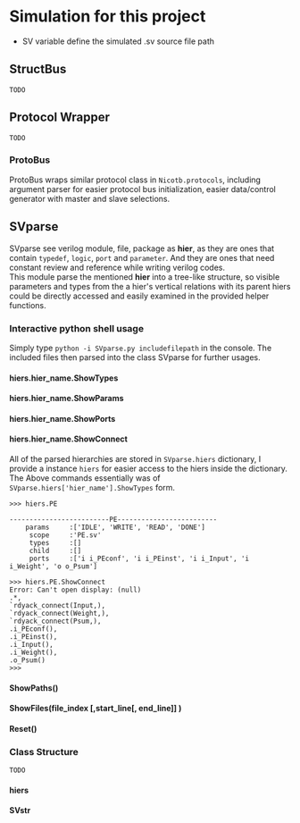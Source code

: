 # Simulation for this project
* SV variable define the simulated .sv source file path
## StructBus
`TODO`
## Protocol Wrapper
`TODO`
### ProtoBus
ProtoBus wraps similar protocol class in `Nicotb.protocols`, including argument parser for easier protocol bus initialization, easier data/control generator with master and slave selections.
## SVparse
SVparse see verilog module, file, package as **hier**, as they are ones that contain `typedef`, `logic`, `port` and `parameter`. And they are ones that need constant review and reference while writing verilog codes.  
This module parse the mentioned **hier** into a tree-like structure, so visible parameters and types from the a hier's vertical relations with its parent hiers could be directly accessed and easily examined in the provided helper functions.
### Interactive python shell usage
Simply type `python -i SVparse.py includefilepath` in the console. The included files then parsed into the class SVparse for further usages.
#### hiers.hier_name.ShowTypes
#### hiers.hier_name.ShowParams
#### hiers.hier_name.ShowPorts
#### hiers.hier_name.ShowConnect
All of the parsed hierarchies are stored in `SVparse.hiers` dictionary, I provide a instance `hiers` for easier access to the hiers inside the dictionary.  
The Above commands essentially was of `SVparse.hiers['hier_name'].ShowTypes` form.
```shell
>>> hiers.PE

-------------------------PE-------------------------
    params     :['IDLE', 'WRITE', 'READ', 'DONE']
     scope     :'PE.sv'
     types     :[]
     child     :[]
     ports     :['i i_PEconf', 'i i_PEinst', 'i i_Input', 'i i_Weight', 'o o_Psum']

>>> hiers.PE.ShowConnect
Error: Can't open display: (null)
.*,
`rdyack_connect(Input,),
`rdyack_connect(Weight,),
`rdyack_connect(Psum,),
.i_PEconf(),
.i_PEinst(),
.i_Input(),
.i_Weight(),
.o_Psum()
>>>   
```
#### ShowPaths()
#### ShowFiles(file_index [,start_line[, end_line]] )
#### Reset()

### Class Structure
`TODO`
#### hiers
#### SVstr

